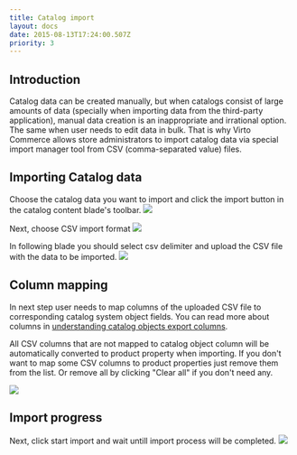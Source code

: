```yaml
---
title: Catalog import
layout: docs
date: 2015-08-13T17:24:00.507Z
priority: 3
---
```

## Introduction

Catalog data can be created manually, but when catalogs consist of large amounts of data (specially when importing data from the third-party application), manual data creation is an inappropriate and irrational option. The same when user needs to edit data in bulk. That is why Virto Commerce allows store administrators to import catalog data via special import manager tool from CSV (comma-separated value) files.

## Importing Catalog data

Choose the catalog data you want to import and click the import button in the catalog content blade's toolbar.
![](assets/images/docs/base64314b993742e2e44b.png)

Next, choose CSV import format
![](assets/images/docs/base6492b2a7c4abc03078.png)

In following blade you should select csv delimiter and upload the CSV file with the data to be imported.
![](assets/images/docs/base64b0f0d5848f13a3fa.png)

## Column mapping

In next step user needs to map columns of the uploaded CSV file to corresponding catalog system object fields. You can read more about columns in [understanding catalog objects export columns](docs/vc2userguide/merchandise-management/catalog-export).

All CSV columns that are not mapped to catalog object column will be automatically converted to product property when importing. If you don't want to map some CSV columns to product properties just remove them from the list. Or remove all by clicking "Clear all" if you don't need any.

![](assets/images/docs/base64716a5adfef2ed98f.png)

## Import progress

Next, click start import and wait untill import process will be completed.
![](assets/images/docs/base64a4f035f7ce9c3ad1.png)